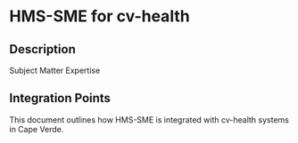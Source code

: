 # HMS-SME for cv-health

## Description

Subject Matter Expertise

## Integration Points

This document outlines how HMS-SME is integrated with cv-health systems in Cape Verde.
